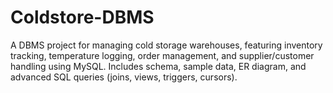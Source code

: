 # Coldstore-DBMS
A DBMS project for managing cold storage warehouses, featuring inventory tracking, temperature logging, order management, and supplier/customer handling using MySQL. Includes schema, sample data, ER diagram, and advanced SQL queries (joins, views, triggers, cursors).
